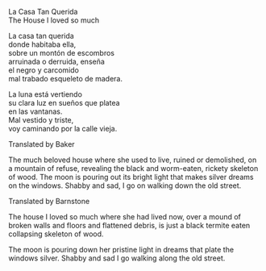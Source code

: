 
La Casa Tan Querida   
The House I loved so much   

La casa tan querida   
donde habitaba ella,   
sobre un montón de escombros   
arruinada o derruida, enseña  
el negro y carcomido  
mal trabado esqueleto de madera.  

La luna está vertiendo  
su clara luz en sueños que platea  
en las vantanas.  
Mal vestido y triste,  
voy caminando por la calle vieja.

Translated by Baker

The much beloved house
where she used to live,
ruined or demolished,
on a mountain of refuse, revealing
the black and worm-eaten,
rickety skeleton of wood.
The moon is pouring out
its bright light that makes silver
dreams on the windows. Shabby and sad,
I go on walking down the old street.

Translated by Barnstone

The house I loved so much
where she had lived
now, over a mound of broken walls and floors
and flattened debris, is just
a black termite eaten
collapsing skeleton of wood.

The moon is pouring down
her pristine light in dreams that plate
the windows silver.  Shabby and sad
I go walking along the old street. 
